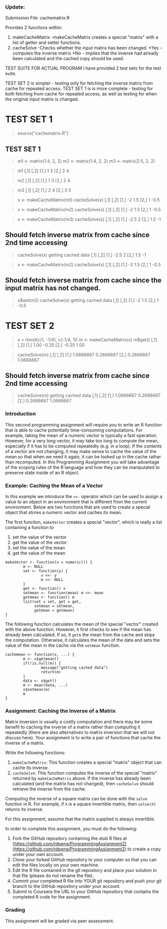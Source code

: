 ### Update:
Submission File: cachematrix.R

Provides 2 functions within: 
1. makeCacheMatrix
   -makeCacheMatrix creates a special "matrix" with a list of getter and setter functions.
2. cacheSolve
   -Checks whether the input matrix has been changed.
     *Yes - computes the inverse matrix
     *No - implies that the inverse had already been calculated and the cached copy should be used.


TEST SUITE FOR ACTUAL PROGRAM
I have provided 2 test sets for the test suite.

TEST SET 2 is simpler - testing only for fetching the inverse matrix from cache for 
repeated access.
TEST SET 1 is is more complete - testing for both fetching from cache for repeated 
access, as well as testing for when the original input matrix is changed.


TEST SET 1
==========
> source("cachematrix.R")

## TEST SET 1
> m1 <- matrix(1:4, 2, 2)
> m2 <- matrix(1:4, 2, 2)
> m3 <- matrix(2:5, 2, 2)

> m1
     [,1] [,2]
[1,]    1    3
[2,]    2    4

> m2
     [,1] [,2]
[1,]    1    3
[2,]    2    4

> m3
     [,1] [,2]
[1,]    2    4
[2,]    3    5

> x <- makeCacheMatrix(m1)
> cacheSolve(x)
    [,1] [,2]
[1,]   -2  1.5
[2,]    1 -0.5

> x <- makeCacheMatrix(m2)
> cacheSolve(x)
     [,1] [,2]
[1,]   -2  1.5
[2,]    1 -0.5

> x <- makeCacheMatrix(m3)
> cacheSolve(x)
     [,1] [,2]
[1,] -2.5    2
[2,]  1.5   -1

## Should fetch inverse matrix from cache since 2nd time accessing
> cacheSolve(x)
getting cached data
     [,1] [,2]
[1,] -2.5    2
[2,]  1.5   -1

> x <- makeCacheMatrix(m2)
> cacheSolve(x)
    [,1] [,2]
[1,]   -2  1.5
[2,]    1 -0.5

## Should fetch inverse matrix from cache since the input matrix has not changed.
> x$set(m2)
> cacheSolve(x)
getting cached data
     [,1] [,2]
[1,]   -2  1.5
[2,]    1 -0.5


TEST SET 2
==========
> x = rbind(c(1, -1/4), c(-1/4, 1))
> m <- makeCacheMatrix(x)
> m$get()
      [,1]  [,2]
[1,]  1.00 -0.25
[2,] -0.25  1.00

> cacheSolve(m)
          [,1]      [,2]
[1,] 1.0666667 0.2666667
[2,] 0.2666667 1.0666667

## Should fetch inverse matrix from cache since 2nd time accessing
> cacheSolve(m)
getting cached data
          [,1]      [,2]
[1,] 1.0666667 0.2666667
[2,] 0.2666667 1.0666667


### Introduction

This second programming assignment will require you to write an R
function that is able to cache potentially time-consuming computations.
For example, taking the mean of a numeric vector is typically a fast
operation. However, for a very long vector, it may take too long to
compute the mean, especially if it has to be computed repeatedly (e.g.
in a loop). If the contents of a vector are not changing, it may make
sense to cache the value of the mean so that when we need it again, it
can be looked up in the cache rather than recomputed. In this
Programming Assignment you will take advantage of the scoping rules of
the R language and how they can be manipulated to preserve state inside
of an R object.

### Example: Caching the Mean of a Vector

In this example we introduce the `<<-` operator which can be used to
assign a value to an object in an environment that is different from the
current environment. Below are two functions that are used to create a
special object that stores a numeric vector and caches its mean.

The first function, `makeVector` creates a special "vector", which is
really a list containing a function to

1.  set the value of the vector
2.  get the value of the vector
3.  set the value of the mean
4.  get the value of the mean

<!-- -->

    makeVector <- function(x = numeric()) {
            m <- NULL
            set <- function(y) {
                    x <<- y
                    m <<- NULL
            }
            get <- function() x
            setmean <- function(mean) m <<- mean
            getmean <- function() m
            list(set = set, get = get,
                 setmean = setmean,
                 getmean = getmean)
    }

The following function calculates the mean of the special "vector"
created with the above function. However, it first checks to see if the
mean has already been calculated. If so, it `get`s the mean from the
cache and skips the computation. Otherwise, it calculates the mean of
the data and sets the value of the mean in the cache via the `setmean`
function.

    cachemean <- function(x, ...) {
            m <- x$getmean()
            if(!is.null(m)) {
                    message("getting cached data")
                    return(m)
            }
            data <- x$get()
            m <- mean(data, ...)
            x$setmean(m)
            m
    }

### Assignment: Caching the Inverse of a Matrix

Matrix inversion is usually a costly computation and there may be some
benefit to caching the inverse of a matrix rather than computing it
repeatedly (there are also alternatives to matrix inversion that we will
not discuss here). Your assignment is to write a pair of functions that
cache the inverse of a matrix.

Write the following functions:

1.  `makeCacheMatrix`: This function creates a special "matrix" object
    that can cache its inverse.
2.  `cacheSolve`: This function computes the inverse of the special
    "matrix" returned by `makeCacheMatrix` above. If the inverse has
    already been calculated (and the matrix has not changed), then
    `cacheSolve` should retrieve the inverse from the cache.

Computing the inverse of a square matrix can be done with the `solve`
function in R. For example, if `X` is a square invertible matrix, then
`solve(X)` returns its inverse.

For this assignment, assume that the matrix supplied is always
invertible.

In order to complete this assignment, you must do the following:

1.  Fork the GitHub repository containing the stub R files at
    [https://github.com/rdpeng/ProgrammingAssignment2](https://github.com/rdpeng/ProgrammingAssignment2)
    to create a copy under your own account.
2.  Clone your forked GitHub repository to your computer so that you can
    edit the files locally on your own machine.
3.  Edit the R file contained in the git repository and place your
    solution in that file (please do not rename the file).
4.  Commit your completed R file into YOUR git repository and push your
    git branch to the GitHub repository under your account.
5.  Submit to Coursera the URL to your GitHub repository that contains
    the completed R code for the assignment.

### Grading

This assignment will be graded via peer assessment.
